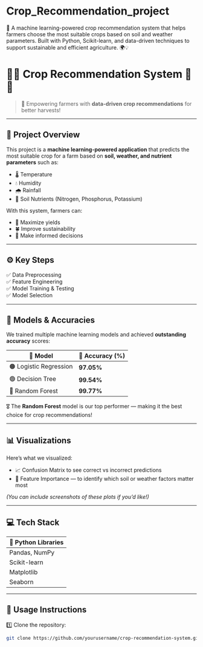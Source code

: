 # Crop_Recommendation_project
🌾 A machine learning-powered crop recommendation system that helps farmers choose the most suitable crops based on soil and weather parameters. Built with Python, Scikit-learn, and data-driven techniques to support sustainable and efficient agriculture. 🌍💡
# 🌱🌾 **Crop Recommendation System** 🌾🌱

> 🤠 Empowering farmers with **data-driven crop recommendations** for better harvests!

---

## 🌟 **Project Overview**
This project is a **machine learning-powered application** that predicts the most suitable crop for a farm based on **soil, weather, and nutrient parameters** such as:
- 🌡️ Temperature  
- 💧 Humidity  
- 🌧️ Rainfall  
- 🧪 Soil Nutrients (Nitrogen, Phosphorus, Potassium)

With this system, farmers can:
- 🌽 Maximize yields  
- 🍀 Improve sustainability  
- 🚜 Make informed decisions

---

## ⚙️ **Key Steps**
✅ Data Preprocessing  
✅ Feature Engineering  
✅ Model Training & Testing  
✅ Model Selection

---

## 🧠 **Models & Accuracies**
We trained multiple machine learning models and achieved **outstanding accuracy** scores:

| 🧮 Model               | 🎯 Accuracy (%) |
|------------------------|------------------|
| 🟠 Logistic Regression | **97.05%**       |
| 🟢 Decision Tree       | **99.54%**       |
| 🔵 Random Forest       | **99.77%**       |

🎖️ The **Random Forest** model is our top performer — making it the best choice for crop recommendations!

---

## 📊 **Visualizations**
Here’s what we visualized:
- 📈 Confusion Matrix to see correct vs incorrect predictions  
- 🌳 Feature Importance — to identify which soil or weather factors matter most

*(You can include screenshots of these plots if you’d like!)*

---

## 💻 **Tech Stack**
| 🐍 Python Libraries |
|---------------------|
| Pandas, NumPy      |
| Scikit-learn       |
| Matplotlib         |
| Seaborn            |

---

## 📝 **Usage Instructions**
1️⃣ Clone the repository:
```bash
git clone https://github.com/yourusername/crop-recommendation-system.git
